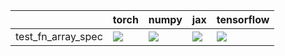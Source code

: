 |                    | torch                                                                                                                                                                                  | numpy                                                                                                                                                                                  | jax                                                                                                                                                                                    | tensorflow                                                                                                                                                                             |
|:-------------------|:---------------------------------------------------------------------------------------------------------------------------------------------------------------------------------------|:---------------------------------------------------------------------------------------------------------------------------------------------------------------------------------------|:---------------------------------------------------------------------------------------------------------------------------------------------------------------------------------------|:---------------------------------------------------------------------------------------------------------------------------------------------------------------------------------------|
| test_fn_array_spec | <a href="https://github.com/unifyai/ivy/actions/runs/4409717282/jobs/7726350303" rel="noopener noreferrer" target="_blank"><img src=https://img.shields.io/badge/-success-success></a> | <a href="https://github.com/unifyai/ivy/actions/runs/4409717282/jobs/7726350303" rel="noopener noreferrer" target="_blank"><img src=https://img.shields.io/badge/-success-success></a> | <a href="https://github.com/unifyai/ivy/actions/runs/4409717282/jobs/7726350303" rel="noopener noreferrer" target="_blank"><img src=https://img.shields.io/badge/-success-success></a> | <a href="https://github.com/unifyai/ivy/actions/runs/4409717282/jobs/7726350303" rel="noopener noreferrer" target="_blank"><img src=https://img.shields.io/badge/-success-success></a> |